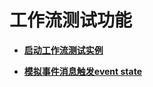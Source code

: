 # 工作流测试功能<a name="functiongraph_06_0900"></a>

-   **[启动工作流测试实例](启动工作流测试实例.md)**  

-   **[模拟事件消息触发event state](模拟事件消息触发event-state.md)**  



